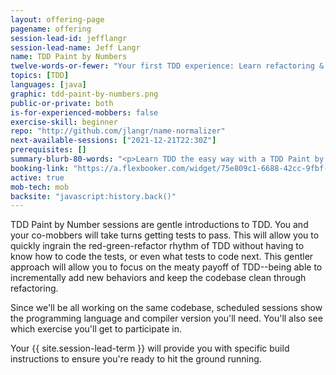 ```yaml
---
layout: offering-page
pagename: offering
session-lead-id: jefflangr
session-lead-name: Jeff Langr
name: TDD Paint by Numbers
twelve-words-or-fewer: "Your first TDD experience: Learn refactoring & the Red-Green-Refactor Cycle."
topics: [TDD]
languages: [java]
graphic: tdd-paint-by-numbers.png
public-or-private: both
is-for-experienced-mobbers: false
exercise-skill: beginner
repo: "http://github.com/jlangr/name-normalizer"
next-available-sessions: ["2021-12-21T22:30Z"]
prerequisites: []
summary-blurb-80-words: "<p>Learn TDD the easy way with a TDD Paint by Numbers session, where the tests are already written for you--you fill in the code and keep it in the confines of the tests. Sessions are continually available in numerous programming languages, and I'll be keeping the katas fresh.</p>"
booking-link: "https://a.flexbooker.com/widget/75e809c1-6688-42cc-9fbf-77b001c15991?serviceIds=38420"
active: true
mob-tech: mob
backsite: "javascript:history.back()"
---
```

TDD Paint by Number sessions are gentle introductions to TDD. You and your co-mobbers will take turns getting tests to pass. This will allow you to quickly ingrain the red-green-refactor rhythm of TDD without having to know how to code the tests, or even what tests to code next. This gentler approach will allow you to focus on the meaty payoff of TDD--being able to incrementally add new behaviors and keep the codebase clean through refactoring.

Since we'll be all working on the same codebase, scheduled sessions show
the programming language and compiler version you'll need. You'll also see which
exercise you'll get to participate in.

Your {{ site.session-lead-term }} will provide you with specific build instructions to ensure you're ready to 
hit the ground running.